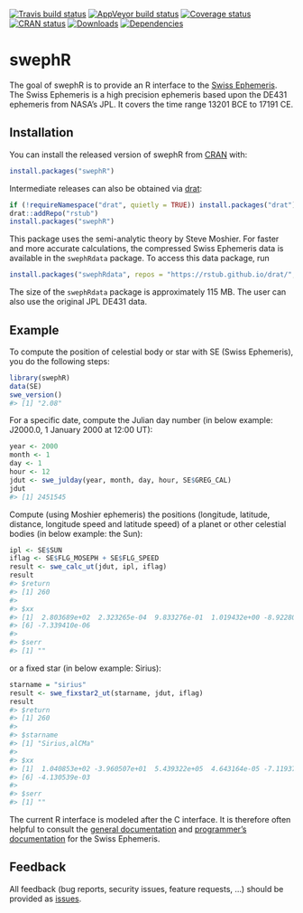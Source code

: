 
<!-- README.md is generated from README.Rmd. Please edit that file -->

[![Travis build
status](https://travis-ci.org/rstub/swephR.svg?branch=master)](https://travis-ci.org/rstub/swephR)
[![AppVeyor build
status](https://ci.appveyor.com/api/projects/status/github/rstub/swephR?branch=master&svg=true)](https://ci.appveyor.com/project/rstub/swephR)
[![Coverage
status](https://codecov.io/gh/rstub/swephR/branch/master/graph/badge.svg)](https://codecov.io/github/rstub/swephR?branch=master)
[![CRAN
status](https://www.r-pkg.org/badges/version/swephR)](https://cran.r-project.org/package=swephR)
[![Downloads](https://cranlogs.r-pkg.org/badges/swephR?color=brightgreen)](https://www.r-pkg.org/pkg/swephR)
[![Dependencies](https://tinyverse.netlify.com/badge/swephR)](https://cran.r-project.org/package=swephR)

# swephR

The goal of swephR is to provide an R interface to the [Swiss
Ephemeris](https://www.astro.com/swisseph/). The Swiss Ephemeris is a
high precision ephemeris based upon the DE431 ephemeris from NASA’s JPL.
It covers the time range 13201 BCE to 17191 CE.

## Installation

You can install the released version of swephR from
[CRAN](https://CRAN.R-project.org) with:

``` r
install.packages("swephR")
```

Intermediate releases can also be obtained via
[drat](https://cran.r-project.org/package=drat):

``` r
if (!requireNamespace("drat", quietly = TRUE)) install.packages("drat")
drat::addRepo("rstub")
install.packages("swephR")
```

This package uses the semi-analytic theory by Steve Moshier. For faster
and more accurate calculations, the compressed Swiss Ephemeris data is
available in the `swephRdata` package. To access this data package,
run

``` r
install.packages("swephRdata", repos = "https://rstub.github.io/drat/", type = "source")
```

The size of the `swephRdata` package is approximately 115 MB. The user
can also use the original JPL DE431 data.

## Example

To compute the position of celestial body or star with SE (Swiss
Ephemeris), you do the following steps:

``` r
library(swephR)
data(SE)
swe_version()
#> [1] "2.08"
```

For a specific date, compute the Julian day number (in below example:
J2000.0, 1 January 2000 at 12:00 UT):

``` r
year <- 2000
month <- 1
day <- 1
hour <- 12
jdut <- swe_julday(year, month, day, hour, SE$GREG_CAL)
jdut
#> [1] 2451545
```

Compute (using Moshier ephemeris) the positions (longitude, latitude,
distance, longitude speed and latitude speed) of a planet or other
celestial bodies (in below example: the Sun):

``` r
ipl <- SE$SUN
iflag <- SE$FLG_MOSEPH + SE$FLG_SPEED
result <- swe_calc_ut(jdut, ipl, iflag)
result
#> $return
#> [1] 260
#> 
#> $xx
#> [1]  2.803689e+02  2.323265e-04  9.833276e-01  1.019432e+00 -8.922802e-07
#> [6] -7.339410e-06
#> 
#> $serr
#> [1] ""
```

or a fixed star (in below example: Sirius):

``` r
starname = "sirius"
result <- swe_fixstar2_ut(starname, jdut, iflag)
result
#> $return
#> [1] 260
#> 
#> $starname
#> [1] "Sirius,alCMa"
#> 
#> $xx
#> [1]  1.040853e+02 -3.960507e+01  5.439322e+05  4.643164e-05 -7.119376e-05
#> [6] -4.130539e-03
#> 
#> $serr
#> [1] ""
```

The current R interface is modeled after the C interface. It is
therefore often helpful to consult the [general
documentation](https://www.astro.com/swisseph/swisseph.htm) and
[programmer’s
documentation](https://www.astro.com/swisseph/swephprg.htm) for the
Swiss Ephemeris.

## Feedback

All feedback (bug reports, security issues, feature requests, …) should
be provided as [issues](https://github.com/rstub/swephR/issues).

